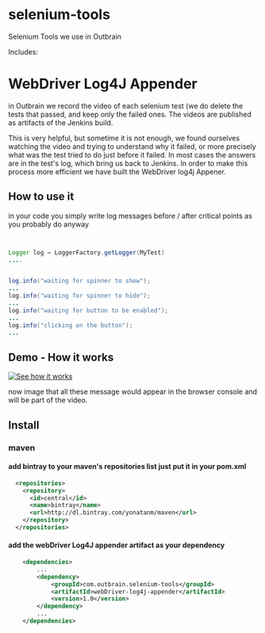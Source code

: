 selenium-tools
==============

Selenium Tools we use in Outbrain

Includes:

# WebDriver Log4J Appender
in Outbrain we record the video of each selenium test (we do delete the tests
that passed, and keep only the failed ones. The videos are published as
artifacts of the Jenkins build.

This is very helpful, but sometime it is not enough, we found ourselves   watching the video and trying to understand why it failed, or more precisely
what was the test tried to do just before it failed. In most cases the answers
are in the test's log, which bring us back to Jenkins. 
In order to make this process more
efficient we have built the WebDriver log4j Appener.

## How to use it
in your code you simply write log messages before / after critical points as
you probably do anyway


```java


Logger log = LoggerFactory.getLogger(MyTest)
....


log.info("waiting for spinner to show");
...
log.info("waiting for spinner to hide");
...
log.info("waiting for button to be enabled");
...
log.info("clicking on the button");
...

```

## Demo - How it works
[![See how it works](http://img.youtube.com/vi/G1yvX64Rke0/0.jpg)](http://www.youtube.com/watch?v=G1yvX64Rke0)

now image that all these message would appear in the browser console and will
be part of the video.

## Install

### maven
#### add bintray to your maven's repositories list just put it in your pom.xml

```xml
  <repositories>
    <repository>
      <id>central</id>
      <name>bintray</name>
      <url>http://dl.bintray.com/yonatanm/maven</url>
    </repository>
  </repositories>
```
#### add the webDriver Log4J appender artifact as your dependency
```xml
	<dependencies>
		...
		<dependency>
			<groupId>com.outbrain.selenium-tools</groupId>
			<artifactId>webDriver-log4j-appender</artifactId>
			<version>1.0</version>
		</dependency>
		...
	</dependencies>
```

